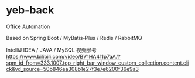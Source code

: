 # yeb-back
Office Automation

Based on Spring Boot / MyBatis-Plus / Redis / RabbitMQ

IntelliJ IDEA / JAVA / MySQL
视频参考 https://www.bilibili.com/video/BV1HA411p7aA/?spm_id_from=333.1007.top_right_bar_window_custom_collection.content.click&vd_source=50b846ea308b1e27f3e7e6200f36e9a3
